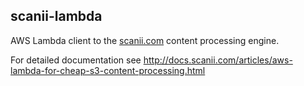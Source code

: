 ## scanii-lambda

AWS Lambda client to the [scanii.com](https://scanii.com) content processing engine. 

For detailed documentation see http://docs.scanii.com/articles/aws-lambda-for-cheap-s3-content-processing.html
